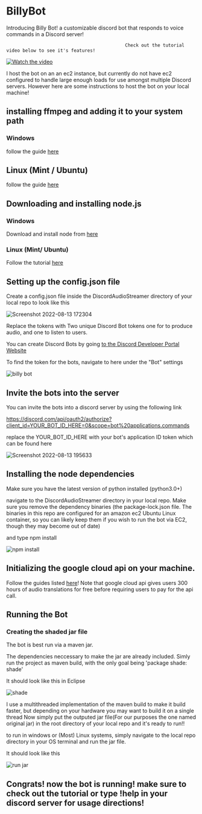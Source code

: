 # BillyBot

Introducing Billy Bot! a customizable discord bot that responds to voice commands in a Discord server!

                                                Check out the tutorial video below to see it's features!

[![Watch the video](https://img.youtube.com/vi/EyHBpJnrkfU/maxresdefault.jpg)](https://www.youtube.com/watch?v=EyHBpJnrkfU&ab_channel=SethLastname)


I host the bot on an an ec2 instance, but currently do not have ec2 configured to handle large enough loads for use amongst multiple Discord servers. However here are some instructions to host the bot on your local machine!

## installing ffmpeg and adding it to your system path

### Windows

follow the guide [here](https://windowsloop.com/install-ffmpeg-windows-10)

## Linux (Mint / Ubuntu)

follow the guide [here](https://www.tecmint.com/install-ffmpeg-in-linux)

## Downloading and installing node.js

### Windows

Download and install node from [here](https://nodejs.org/en/download)

### Linux (Mint/ Ubuntu)

Follow the tutorial [here](https://techviewleo.com/how-to-install-nodejs-in-linux-mint) 

## Setting up the config.json file
 Create a config.json file inside the DiscordAudioStreamer directory of your local repo to look like this


![Screenshot 2022-08-13 172304](https://user-images.githubusercontent.com/64103718/184516537-329bbfb4-d2e2-4b07-86a0-9828d8ca587a.png)

Replace the tokens with Two unique Discord Bot tokens one for to produce audio, and one to listen to users.

You can create Discord Bots by going [to the Discord Developer Portal Website](https://discord.com/developers/applications)

To find the token for the bots, navigate to here under the "Bot" settings

![billy bot](https://user-images.githubusercontent.com/64103718/184516594-4355b954-24f3-40ca-a39e-86616194eb09.png)

## Invite the bots into the server

You can invite the bots into a discord server by using the following link

https://discord.com/api/oauth2/authorize?client_id=YOUR_BOT_ID_HERE=0&scope=bot%20applications.commands

replace the YOUR_BOT_ID_HERE with your bot's application ID token which can be found here

![Screenshot 2022-08-13 195633](https://user-images.githubusercontent.com/64103718/184517136-344c0fe1-bad4-440b-9387-b6619707bc9c.png)


## Installing the node dependencies

Make sure you have the latest version of python installed (python3.0+)

navigate to the DiscordAudioStreamer directory in your local repo. Make sure you remove the dependency binaries (the package-lock.json file. The binaries in this repo are configured for an amazon ec2 Ubuntu Linux container, so you can likely keep them if you wish to run the bot via EC2, though they may become out of date)

and type npm install


![npm install](https://user-images.githubusercontent.com/64103718/184550971-e03372e8-bf0b-4a49-81bf-ad3e60262076.png)

## Initializing the google cloud api on your machine.

Follow the guides listed [here](https://github.com/googleapis/google-cloud-java)! Note that google cloud api gives users 300 hours of audio translations for free before requiring users to pay for the api call.


## Running the Bot

### Creating the shaded jar file

The bot is best run via a maven jar.

The dependencies neccessary to make the jar are already included. Simly run the project as maven build, with the only goal being 'package shade: shade'

It should look like this in Eclipse


![shade](https://user-images.githubusercontent.com/64103718/184553462-822004e0-7e0a-4dda-8ea7-69c49e65fc61.png)

I use a multithreaded implementation of the maven build to make it build faster, but depending on your hardware you may want to build it on a single thread
Now simply put the outputed jar file(For our purposes the one named original jar) in the root directory of your local repo and it's ready to run!!

to run in windows or (Most) Linux systems, simply navigate to the local repo directory in your OS terminal and run the jar file.

It should look like this


![run jar](https://user-images.githubusercontent.com/64103718/184553628-27434b37-fcfc-4051-b003-a4377b992f29.png)

## Congrats! now the bot is running! make sure to check out the tutorial or type !help in your discord server for usage directions!
